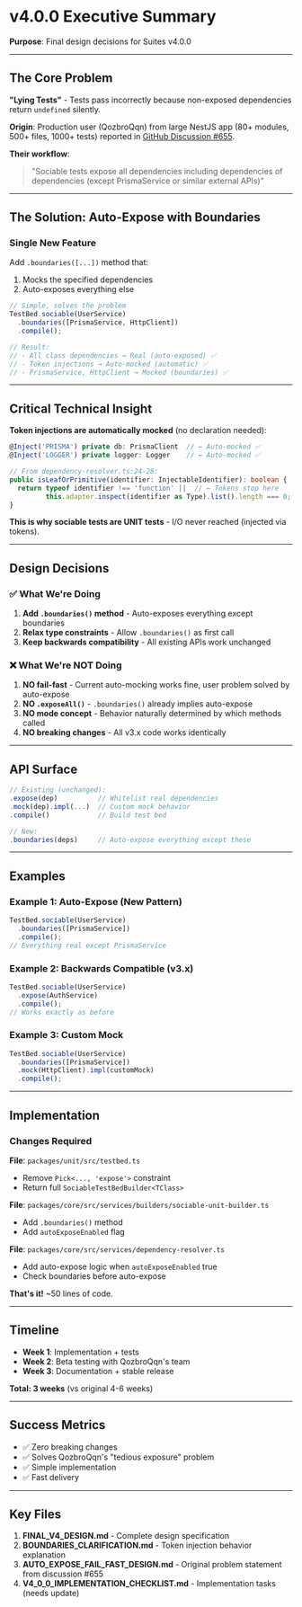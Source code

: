 # v4.0.0 Executive Summary

**Purpose**: Final design decisions for Suites v4.0.0

---

## The Core Problem

**"Lying Tests"** - Tests pass incorrectly because non-exposed dependencies return `undefined` silently.

**Origin**: Production user (QozbroQqn) from large NestJS app (80+ modules, 500+ files, 1000+ tests) reported in [GitHub Discussion #655](https://github.com/suites-dev/suites/discussions/655).

**Their workflow**:
> "Sociable tests expose all dependencies including dependencies of dependencies (except PrismaService or similar external APIs)"

---

## The Solution: Auto-Expose with Boundaries

### Single New Feature

Add `.boundaries([...])` method that:
1. Mocks the specified dependencies
2. Auto-exposes everything else

```typescript
// Simple, solves the problem
TestBed.sociable(UserService)
  .boundaries([PrismaService, HttpClient])
  .compile();

// Result:
// - All class dependencies → Real (auto-exposed) ✅
// - Token injections → Auto-mocked (automatic) ✅
// - PrismaService, HttpClient → Mocked (boundaries) ✅
```

---

## Critical Technical Insight

**Token injections are automatically mocked** (no declaration needed):

```typescript
@Inject('PRISMA') private db: PrismaClient  // ← Auto-mocked ✅
@Inject('LOGGER') private logger: Logger    // ← Auto-mocked ✅

// From dependency-resolver.ts:24-28:
public isLeafOrPrimitive(identifier: InjectableIdentifier): boolean {
  return typeof identifier !== 'function' ||  // ← Tokens stop here
         this.adapter.inspect(identifier as Type).list().length === 0;
}
```

**This is why sociable tests are UNIT tests** - I/O never reached (injected via tokens).

---

## Design Decisions

### ✅ What We're Doing

1. **Add `.boundaries()` method** - Auto-exposes everything except boundaries
2. **Relax type constraints** - Allow `.boundaries()` as first call
3. **Keep backwards compatibility** - All existing APIs work unchanged

### ❌ What We're NOT Doing

1. **NO fail-fast** - Current auto-mocking works fine, user problem solved by auto-expose
2. **NO `.exposeAll()`** - `.boundaries()` already implies auto-expose
3. **NO mode concept** - Behavior naturally determined by which methods called
4. **NO breaking changes** - All v3.x code works identically

---

## API Surface

```typescript
// Existing (unchanged):
.expose(dep)          // Whitelist real dependencies
.mock(dep).impl(...)  // Custom mock behavior
.compile()            // Build test bed

// New:
.boundaries(deps)     // Auto-expose everything except these
```

---

## Examples

### Example 1: Auto-Expose (New Pattern)
```typescript
TestBed.sociable(UserService)
  .boundaries([PrismaService])
  .compile();
// Everything real except PrismaService
```

### Example 2: Backwards Compatible (v3.x)
```typescript
TestBed.sociable(UserService)
  .expose(AuthService)
  .compile();
// Works exactly as before
```

### Example 3: Custom Mock
```typescript
TestBed.sociable(UserService)
  .boundaries([PrismaService])
  .mock(HttpClient).impl(customMock)
  .compile();
```

---

## Implementation

### Changes Required

**File**: `packages/unit/src/testbed.ts`
- Remove `Pick<..., 'expose'>` constraint
- Return full `SociableTestBedBuilder<TClass>`

**File**: `packages/core/src/services/builders/sociable-unit-builder.ts`
- Add `.boundaries()` method
- Add `autoExposeEnabled` flag

**File**: `packages/core/src/services/dependency-resolver.ts`
- Add auto-expose logic when `autoExposeEnabled` true
- Check boundaries before auto-expose

**That's it!** ~50 lines of code.

---

## Timeline

- **Week 1**: Implementation + tests
- **Week 2**: Beta testing with QozbroQqn's team
- **Week 3**: Documentation + stable release

**Total: 3 weeks** (vs original 4-6 weeks)

---

## Success Metrics

- ✅ Zero breaking changes
- ✅ Solves QozbroQqn's "tedious exposure" problem
- ✅ Simple implementation
- ✅ Fast delivery

---

## Key Files

1. **FINAL_V4_DESIGN.md** - Complete design specification
2. **BOUNDARIES_CLARIFICATION.md** - Token injection behavior explanation
3. **AUTO_EXPOSE_FAIL_FAST_DESIGN.md** - Original problem statement from discussion #655
4. **V4_0_0_IMPLEMENTATION_CHECKLIST.md** - Implementation tasks (needs update)
